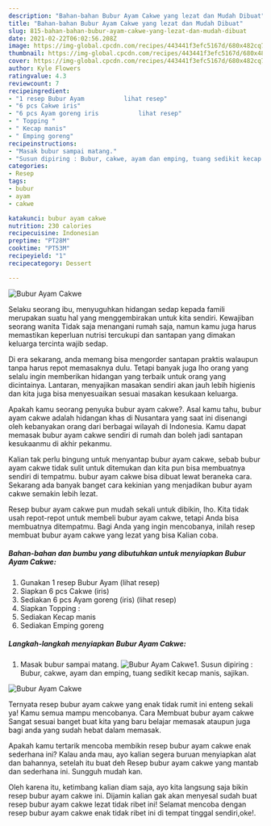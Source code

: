 ```yaml
---
description: "Bahan-bahan Bubur Ayam Cakwe yang lezat dan Mudah Dibuat"
title: "Bahan-bahan Bubur Ayam Cakwe yang lezat dan Mudah Dibuat"
slug: 815-bahan-bahan-bubur-ayam-cakwe-yang-lezat-dan-mudah-dibuat
date: 2021-02-22T06:02:56.208Z
image: https://img-global.cpcdn.com/recipes/443441f3efc5167d/680x482cq70/bubur-ayam-cakwe-foto-resep-utama.jpg
thumbnail: https://img-global.cpcdn.com/recipes/443441f3efc5167d/680x482cq70/bubur-ayam-cakwe-foto-resep-utama.jpg
cover: https://img-global.cpcdn.com/recipes/443441f3efc5167d/680x482cq70/bubur-ayam-cakwe-foto-resep-utama.jpg
author: Kyle Flowers
ratingvalue: 4.3
reviewcount: 7
recipeingredient:
- "1 resep Bubur Ayam           lihat resep"
- "6 pcs Cakwe iris"
- "6 pcs Ayam goreng iris           lihat resep"
- " Topping "
- " Kecap manis"
- " Emping goreng"
recipeinstructions:
- "Masak bubur sampai matang."
- "Susun dipiring : Bubur, cakwe, ayam dan emping, tuang sedikit kecap manis, sajikan."
categories:
- Resep
tags:
- bubur
- ayam
- cakwe

katakunci: bubur ayam cakwe 
nutrition: 230 calories
recipecuisine: Indonesian
preptime: "PT28M"
cooktime: "PT53M"
recipeyield: "1"
recipecategory: Dessert

---
```



![Bubur Ayam Cakwe](https://img-global.cpcdn.com/recipes/443441f3efc5167d/680x482cq70/bubur-ayam-cakwe-foto-resep-utama.jpg)

Selaku seorang ibu, menyuguhkan hidangan sedap kepada famili merupakan suatu hal yang menggembirakan untuk kita sendiri. Kewajiban seorang  wanita Tidak saja menangani rumah saja, namun kamu juga harus memastikan keperluan nutrisi tercukupi dan santapan yang dimakan keluarga tercinta wajib sedap.

Di era  sekarang, anda memang bisa mengorder santapan praktis walaupun tanpa harus repot memasaknya dulu. Tetapi banyak juga lho orang yang selalu ingin memberikan hidangan yang terbaik untuk orang yang dicintainya. Lantaran, menyajikan masakan sendiri akan jauh lebih higienis dan kita juga bisa menyesuaikan sesuai masakan kesukaan keluarga. 



Apakah kamu seorang penyuka bubur ayam cakwe?. Asal kamu tahu, bubur ayam cakwe adalah hidangan khas di Nusantara yang saat ini disenangi oleh kebanyakan orang dari berbagai wilayah di Indonesia. Kamu dapat memasak bubur ayam cakwe sendiri di rumah dan boleh jadi santapan kesukaanmu di akhir pekanmu.

Kalian tak perlu bingung untuk menyantap bubur ayam cakwe, sebab bubur ayam cakwe tidak sulit untuk ditemukan dan kita pun bisa membuatnya sendiri di tempatmu. bubur ayam cakwe bisa dibuat lewat beraneka cara. Sekarang ada banyak banget cara kekinian yang menjadikan bubur ayam cakwe semakin lebih lezat.

Resep bubur ayam cakwe pun mudah sekali untuk dibikin, lho. Kita tidak usah repot-repot untuk membeli bubur ayam cakwe, tetapi Anda bisa membuatnya ditempatmu. Bagi Anda yang ingin mencobanya, inilah resep membuat bubur ayam cakwe yang lezat yang bisa Kalian coba.

<!--inarticleads1-->

##### Bahan-bahan dan bumbu yang dibutuhkan untuk menyiapkan Bubur Ayam Cakwe:

1. Gunakan 1 resep Bubur Ayam           (lihat resep)
1. Siapkan 6 pcs Cakwe (iris)
1. Sediakan 6 pcs Ayam goreng (iris)           (lihat resep)
1. Siapkan  Topping :
1. Sediakan  Kecap manis
1. Sediakan  Emping goreng




<!--inarticleads2-->

##### Langkah-langkah menyiapkan Bubur Ayam Cakwe:

1. Masak bubur sampai matang.
<img src="https://img-global.cpcdn.com/steps/0bb4cbb0cf8b86ce/160x128cq70/bubur-ayam-cakwe-langkah-memasak-1-foto.jpg" alt="Bubur Ayam Cakwe">1. Susun dipiring : Bubur, cakwe, ayam dan emping, tuang sedikit kecap manis, sajikan.
<img src="https://img-global.cpcdn.com/steps/2b06a9f055d152ef/160x128cq70/bubur-ayam-cakwe-langkah-memasak-2-foto.jpg" alt="Bubur Ayam Cakwe">



Ternyata resep bubur ayam cakwe yang enak tidak rumit ini enteng sekali ya! Kamu semua mampu mencobanya. Cara Membuat bubur ayam cakwe Sangat sesuai banget buat kita yang baru belajar memasak ataupun juga bagi anda yang sudah hebat dalam memasak.

Apakah kamu tertarik mencoba membikin resep bubur ayam cakwe enak sederhana ini? Kalau anda mau, ayo kalian segera buruan menyiapkan alat dan bahannya, setelah itu buat deh Resep bubur ayam cakwe yang mantab dan sederhana ini. Sungguh mudah kan. 

Oleh karena itu, ketimbang kalian diam saja, ayo kita langsung saja bikin resep bubur ayam cakwe ini. Dijamin kalian gak akan menyesal sudah buat resep bubur ayam cakwe lezat tidak ribet ini! Selamat mencoba dengan resep bubur ayam cakwe enak tidak ribet ini di tempat tinggal sendiri,oke!.

